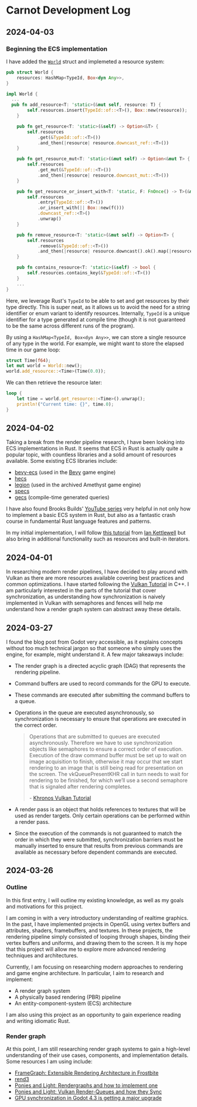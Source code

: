 # Carnot Development Log

## 2024-04-03

### Beginning the ECS implementation

I have added the [`World`](src/ecs/world.rs) struct and implemeted a resource system:

```rust
pub struct World {
    resources: HashMap<TypeId, Box<dyn Any>>,
}

impl World {
  ...
  pub fn add_resource<T: 'static>(&mut self, resource: T) {
        self.resources.insert(TypeId::of::<T>(), Box::new(resource));
    }

    pub fn get_resource<T: 'static>(&self) -> Option<&T> {
        self.resources
            .get(&TypeId::of::<T>())
            .and_then(|resource| resource.downcast_ref::<T>())
    }

    pub fn get_resource_mut<T: 'static>(&mut self) -> Option<&mut T> {
        self.resources
            .get_mut(&TypeId::of::<T>())
            .and_then(|resource| resource.downcast_mut::<T>())
    }

    pub fn get_resource_or_insert_with<T: 'static, F: FnOnce() -> T>(&mut self, f: F) -> &T {
        self.resources
            .entry(TypeId::of::<T>())
            .or_insert_with(|| Box::new(f()))
            .downcast_ref::<T>()
            .unwrap()
    }

    pub fn remove_resource<T: 'static>(&mut self) -> Option<T> {
        self.resources
            .remove(&TypeId::of::<T>())
            .and_then(|resource| resource.downcast().ok().map(|resource| *resource))
    }

    pub fn contains_resource<T: 'static>(&self) -> bool {
        self.resources.contains_key(&TypeId::of::<T>())
    }
    ...
}
```

Here, we leverage Rust's `TypeId` to be able to set and get resources by their type directly. This is super neat, as it allows us to avoid the need for a string identifier or enum variant to identify resources. Internally, `TypeId` is a unique identifier for a type generated at compile time (though it is not guaranteed to be the same across different runs of the program).

By using a `HashMap<TypeId, Box<dyn Any>>`, we can store a single resource of any type in the world. For example, we might want to store the elapsed time in our game loop:

```rust
struct Time(f64);
let mut world = World::new();
world.add_resource::<Time>(Time(0.0));
```

We can then retrieve the resource later:

```rust
loop {
    let time = world.get_resource::<Time>().unwrap();
    println!("Current time: {}", time.0);
}
```

## 2024-04-02

Taking a break from the render pipeline research, I have been looking into ECS implementations in Rust. It seems that ECS in Rust is actually quite a popular topic, with countless libraries and a solid amount of resources available. Some existing ECS libraries include:

- [bevy-ecs](https://crates.io/crates/bevy-ecs) (used in the [Bevy](https://bevyengine.org/) game engine)
- [hecs](https://crates.io/crates/hecs)
- [legion](https://crates.io/crates/legion) (used in the archived Amethyst game engine)
- [specs](https://crates.io/crates/specs)
- [gecs](https://crates.io/crates/gecs) (compile-time generated queries)

I have also found Brooks Builds' [YouTube series](https://www.youtube.com/playlist?list=PLrmY5pVcnuE_SQSzGPWUJrf9Yo-YNeBYs) very helpful in not only how to implement a basic ECS system in Rust, but also as a fantastic crash course in fundamental Rust language features and patterns.

In my initial implementation, I will follow [this tutorial](https://ianjk.com/ecs-in-rust/) from [Ian Kettlewell](https://ianjk.com/about/) but also bring in additional functionality such as resources and built-in iterators.

## 2024-04-01

In researching modern render pipelines, I have decided to play around with Vulkan as there are more resources available covering best practices and common optimizations. I have started following the [Vulkan Tutorial](https://docs.vulkan.org/tutorial/latest/index.html) in C++. I am particularly interested in the parts of the tutorial that cover synchronization, as understanding how synchronization is naively implemented in Vulkan with semaphores and fences will help me understand how a render graph system can abstract away these details.

## 2024-03-27

I found the blog post from Godot very accessible, as it explains concepts without too much technical jargon so that someone who simply uses the engine, for example, might understand it. A few major takeaways include:

- The render graph is a directed acyclic graph (DAG) that represents the rendering pipeline.
- Command buffers are used to record commands for the GPU to execute.
- These commands are executed after submitting the command buffers to a queue.
- Operations in the queue are executed asynchronously, so synchronization is necessary to ensure that operations are executed in the correct order.

  > Operations that are submitted to queues are executed asynchronously. Therefore we have to use synchronization objects like semaphores to ensure a correct order of execution. Execution of the draw command buffer must be set up to wait on image acquisition to finish, otherwise it may occur that we start rendering to an image that is still being read for presentation on the screen. The vkQueuePresentKHR call in turn needs to wait for rendering to be finished, for which we’ll use a second semaphore that is signaled after rendering completes.
  >
  > \- [Khronos Vulkan Tutorial](https://docs.vulkan.org/tutorial/latest/01_Overview.html#_step_7_command_pools_and_command_buffers)

- A render pass is an object that holds references to textures that will be used as render targets. Only certain operations can be performed within a render pass.
- Since the execution of the commands is not guaranteed to match the order in which they were submitted, synchronization barriers must be manually inserted to ensure that results from previous commands are available as necessary before dependent commands are executed.

## 2024-03-26

### Outline

In this first entry, I will outline my existing knowledge, as well as my goals and motivations for this project.

I am coming in with a very introductory understanding of realtime graphics. In the past, I have implemented projects in OpenGL using vertex buffers and attributes, shaders, framebuffers, and textures. In these projects, the rendering pipeline simply consisted of looping through shapes, binding their vertex buffers and uniforms, and drawing them to the screen. It is my hope that this project will allow me to explore more advanced rendering techniques and architectures.

Currently, I am focusing on researching modern approaches to rendering and game engine architecture. In particular, I aim to research and implement:

- A render graph system
- A physically based rendering (PBR) pipeline
- An entity-component-system (ECS) architecture

I am also using this project as an opportunity to gain experience reading and writing idiomatic Rust.

### Render graph

At this point, I am still researching render graph systems to gain a high-level understanding of their use cases, components, and implementation details. Some resources I am using include:

- [FrameGraph: Extensible Rendering Architecture in Frostbite](https://www.gdcvault.com/play/1024612/FrameGraph-Extensible-Rendering-Architecture-in)
- [rend3](https://github.com/BVE-Reborn/rend3)
- [Ponies and Light: Rendergraphs and how to implement one](https://poniesandlight.co.uk/reflect/island_rendergraph_1/)
- [Ponies and Light: Vulkan Render-Queues and how they Sync](https://poniesandlight.co.uk/reflect/island_rendergraph_2/)
- [GPU synchronization in Godot 4.3 is getting a major upgrade](https://godotengine.org/article/rendering-acyclic-graph/)
